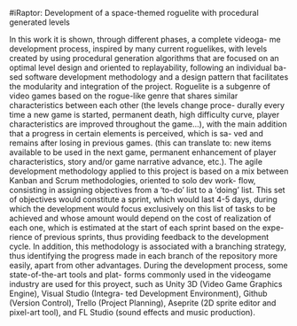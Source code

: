 #iRaptor: Development of a space-themed roguelite with procedural generated levels

In this work it is shown, through different phases, a complete videoga-
me development process, inspired by many current roguelikes, with levels
created by using procedural generation algorithms that are focused on an
optimal level design and oriented to replayability, following an individual ba-
sed software development methodology and a design pattern that facilitates
the modularity and integration of the project.
Roguelite is a subgenre of video games based on the rogue-like genre that
shares similar characteristics between each other (the levels change proce-
durally every time a new game is started, permanent death, high difficulty
curve, player characteristics are improved throughout the game...), with the
main addition that a progress in certain elements is perceived, which is sa-
ved and remains after losing in previous games. (this can translate to: new
items available to be used in the next game, permanent enhancement of
player characteristics, story and/or game narrative advance, etc.).
The agile development methodology applied to this project is based on a
mix between Kanban and Scrum methodologies, oriented to solo dev work-
flow, consisting in assigning objectives from a ‘to-do’ list to a ‘doing’ list.
This set of objectives would constitute a sprint, which would last 4-5 days,
during which the development would focus exclusively on this list of tasks
to be achieved and whose amount would depend on the cost of realization of
each one, which is estimated at the start of each sprint based on the expe-
rience of previous sprints, thus providing feedback to the development cycle.
In addition, this methodology is associated with a branching strategy, thus
identifying the progress made in each branch of the repository more easily,
apart from other advantages.
During the development process, some state-of-the-art tools and plat-
forms commonly used in the videogame industry are used for this proyect,
such as Unity 3D (Video Game Graphics Engine), Visual Studio (Integra-
ted Development Environment), Github (Version Control), Trello (Project
Planning), Aseprite (2D sprite editor and pixel-art tool), and FL Studio
(sound effects and music production).
